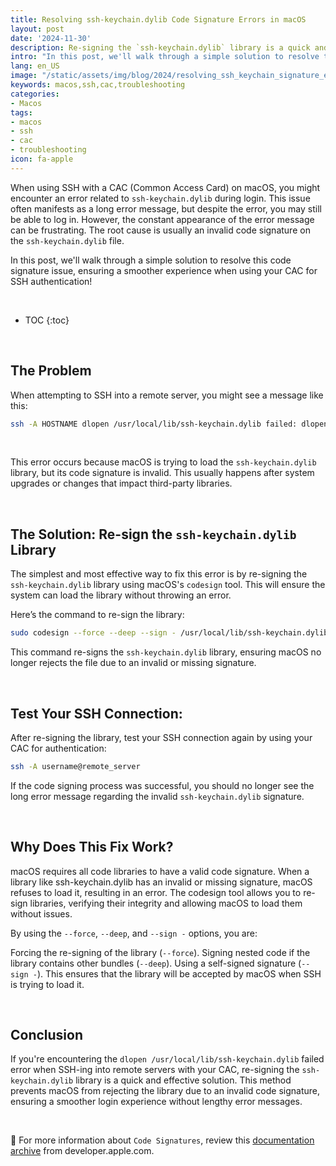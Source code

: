 ```yaml
---
title: Resolving ssh-keychain.dylib Code Signature Errors in macOS
layout: post
date: '2024-11-30'
description: Re-signing the `ssh-keychain.dylib` library is a quick and effective solution to resolve this code signature error during ssh logins.
intro: "In this post, we'll walk through a simple solution to resolve this code signature issue, ensuring a smoother experience when using your CAC for SSH authentication." 
lang: en_US
image: "/static/assets/img/blog/2024/resolving_ssh_keychain_signature_errors/resolving_ssh_keychain_signature_errors.jpg"
keywords: macos,ssh,cac,troubleshooting
categories:
- Macos
tags:
- macos
- ssh
- cac
- troubleshooting
icon: fa-apple
---
```


When using SSH with a CAC (Common Access Card) on macOS, you might encounter an error related to `ssh-keychain.dylib` during login. This issue often manifests as a long error message, but despite the error, you may still be able to log in. However, the constant appearance of the error message can be frustrating. The root cause is usually an invalid code signature on the `ssh-keychain.dylib` file.

In this post, we'll walk through a simple solution to resolve this code signature issue, ensuring a smoother experience when using your CAC for SSH authentication!

<br>

* TOC 
{:toc}

<br>

## The Problem

When attempting to SSH into a remote server, you might see a message like this:

```bash
ssh -A HOSTNAME dlopen /usr/local/lib/ssh-keychain.dylib failed: dlopen(/usr/local/lib/ssh-keychain.dylib, 0x0002): tried: '/usr/local/lib/ssh-keychain.dylib' (code signature invalid in <8978BDE8-8AE2-3EFE-833D-DC2C8781B6C4> '/usr/local/lib/ssh-keychain.dylib' (errno=1) sliceOffset=0x00018000, codeBlobOffset=0x0001DFC0, codeBlobSize=0x00004B40), '/System/Volumes/Preboot/Cryptexes/OS/usr/local/lib/ssh-keychain.dylib' (no such file), '/usr/local/lib/ssh-keychain.dylib' (code signature invalid in <8978BDE8-8AE2-3EFE-833D-DC2C8781B6C4> '/usr/local/lib/ssh-keychain.dylib' (errno=1) sliceOffset=0x00018000, codeBlobOffset=0x0001DFC0, codeBlobSize=0x00004B40)
```
<br>

This error occurs because macOS is trying to load the `ssh-keychain.dylib` library, but its code signature is invalid. This usually happens after system upgrades or changes that impact third-party libraries.

<br>

## The Solution: Re-sign the `ssh-keychain.dylib` Library

The simplest and most effective way to fix this error is by re-signing the `ssh-keychain.dylib` library using macOS's `codesign` tool. This will ensure the system can load the library without throwing an error.

Here’s the command to re-sign the library:

```bash
sudo codesign --force --deep --sign - /usr/local/lib/ssh-keychain.dylib
```

This command re-signs the `ssh-keychain.dylib` library, ensuring macOS no longer rejects the file due to an invalid or missing signature.

<br>

## Test Your SSH Connection:

After re-signing the library, test your SSH connection again by using your CAC for authentication:

```bash
ssh -A username@remote_server
```

If the code signing process was successful, you should no longer see the long error message regarding the invalid `ssh-keychain.dylib` signature.

<br>

## Why Does This Fix Work?
macOS requires all code libraries to have a valid code signature. When a library like ssh-keychain.dylib has an invalid or missing signature, macOS refuses to load it, resulting in an error. The codesign tool allows you to re-sign libraries, verifying their integrity and allowing macOS to load them without issues.

By using the `--force`, `--deep`, and `--sign -` options, you are:

Forcing the re-signing of the library (`--force`).
Signing nested code if the library contains other bundles (`--deep`).
Using a self-signed signature (`--sign -`).
This ensures that the library will be accepted by macOS when SSH is trying to load it.

<br>

## Conclusion
If you're encountering the `dlopen /usr/local/lib/ssh-keychain.dylib` failed error when SSH-ing into remote servers with your CAC, re-signing the `ssh-keychain.dylib` library is a quick and effective solution. This method prevents macOS from rejecting the library due to an invalid code signature, ensuring a smoother login experience without lengthy error messages.

<br>

📝 For more information about `Code Signatures`, review this [documentation archive](https://developer.apple.com/library/archive/documentation/Security/Conceptual/CodeSigningGuide/AboutCS/AboutCS.html) from developer.apple.com.
